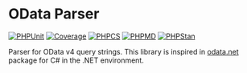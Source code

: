 # OData Parser

[![PHPUnit](https://github.com/olml89/odata-parser/actions/workflows/phpunit.yml/badge.svg)](https://github.com/olml89/odata-parser)
[![Coverage](https://codecov.io/gh/olml89/odata-parser/branch/main/graph/badge.svg)](https://codecov.io/gh/olml89/odata-parser)
[![PHPCS](https://github.com/olml89/odata-parser/actions/workflows/phpcs.yml/badge.svg)](https://github.com/olml89/odata-parser)
[![PHPMD](https://github.com/olml89/odata-parser/actions/workflows/phpmd.yml/badge.svg)](https://github.com/olml89/odata-parser)
[![PHPStan](https://github.com/olml89/odata-parser/actions/workflows/phpstan.yml/badge.svg)](https://phpstan.org/user-guide/rule-levels)

Parser for OData v4 query strings.
This library is inspired in 
[odata.net](https://github.com/OData/odata.net/tree/8a927f43e58219d45bbf15dae6e836559ba311cf)
package for C# in the .NET environment.